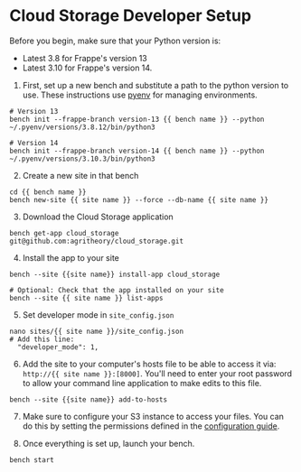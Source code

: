 # Cloud Storage Developer Setup

Before you begin, make sure that your Python version is:
- Latest 3.8 for Frappe's version 13
- Latest 3.10 for Frappe's version 14.

1. First, set up a new bench and substitute a path to the python version to use. These instructions use [pyenv](https://github.com/pyenv/pyenv) for managing environments.

```shell
# Version 13
bench init --frappe-branch version-13 {{ bench name }} --python ~/.pyenv/versions/3.8.12/bin/python3

# Version 14
bench init --frappe-branch version-14 {{ bench name }} --python ~/.pyenv/versions/3.10.3/bin/python3
```

2. Create a new site in that bench
```shell
cd {{ bench name }}
bench new-site {{ site name }} --force --db-name {{ site name }}
```

3. Download the Cloud Storage application
```shell
bench get-app cloud_storage git@github.com:agritheory/cloud_storage.git
```

4. Install the app to your site
```shell
bench --site {{site name}} install-app cloud_storage

# Optional: Check that the app installed on your site
bench --site {{ site name }} list-apps
```

5. Set developer mode in `site_config.json`
```shell
nano sites/{{ site name }}/site_config.json
# Add this line:
  "developer_mode": 1,
```

6. Add the site to your computer's hosts file to be able to access it via: `http://{{ site name }}:[8000]`. You'll need to enter your root password to allow your command line application to make edits to this file.
```shell
bench --site {{site name}} add-to-hosts
```

7. Make sure to configure your S3 instance to access your files. You can do this by setting the permissions defined in the [configuration guide](configuration.md).

8. Once everything is set up, launch your bench.
```shell
bench start
```
